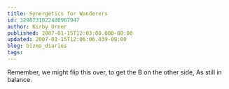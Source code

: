 ```yaml
---
title: Synergetics for Wanderers
id: 3298731022480967947
author: Kirby Urner
published: 2007-01-15T12:03:00.000-08:00
updated: 2007-01-15T12:06:06.039-08:00
blog: bizmo_diaries
tags: 
---
```


[](https://blogger.googleusercontent.com/img/b/R29vZ2xl/AVvXsEiA9NUdNjoaFX9WayJgI6X3YsDLM_ifwpAv6qZNQ_VbRquHV8pN7uHZXC3GbGxXHn78wPL8YdIUM3Oi7xIYkLuByn12G2e0CMcdzqJRAfCyfSrKYUYkW3LhbKrhymj0cPJoszb4/s1600-h/mitememo.jpg)Remember, we might flip this over, to get the B on the other side, As still in balance.